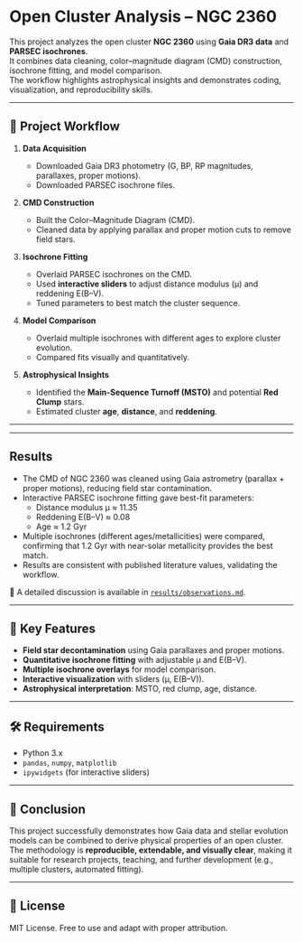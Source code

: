 # Open Cluster Analysis – NGC 2360

This project analyzes the open cluster **NGC 2360** using **Gaia DR3 data** and **PARSEC isochrones**.  
It combines data cleaning, color–magnitude diagram (CMD) construction, isochrone fitting, and model comparison.  
The workflow highlights astrophysical insights and demonstrates coding, visualization, and reproducibility skills.

---

## 🚀 Project Workflow

1. **Data Acquisition**  
   - Downloaded Gaia DR3 photometry (G, BP, RP magnitudes, parallaxes, proper motions).  
   - Downloaded PARSEC isochrone files.  

2. **CMD Construction**  
   - Built the Color–Magnitude Diagram (CMD).  
   - Cleaned data by applying parallax and proper motion cuts to remove field stars.  

3. **Isochrone Fitting**  
   - Overlaid PARSEC isochrones on the CMD.  
   - Used **interactive sliders** to adjust distance modulus (μ) and reddening E(B–V).  
   - Tuned parameters to best match the cluster sequence.  

4. **Model Comparison**  
   - Overlaid multiple isochrones with different ages to explore cluster evolution.  
   - Compared fits visually and quantitatively.  

5. **Astrophysical Insights**  
   - Identified the **Main-Sequence Turnoff (MSTO)** and potential **Red Clump** stars.  
   - Estimated cluster **age**, **distance**, and **reddening**.  

---


---

## Results  

- The CMD of NGC 2360 was cleaned using Gaia astrometry (parallax + proper motions), reducing field star contamination.  
- Interactive PARSEC isochrone fitting gave best-fit parameters:  
  - Distance modulus μ ≈ 11.35  
  - Reddening E(B–V) ≈ 0.08  
  - Age ≈ 1.2 Gyr  
- Multiple isochrones (different ages/metallicities) were compared, confirming that 1.2 Gyr with near-solar metallicity provides the best match.  
- Results are consistent with published literature values, validating the workflow.  

📌 A detailed discussion is available in [`results/observations.md`](results/observations.md).  

---

## 🔑 Key Features

- **Field star decontamination** using Gaia parallaxes and proper motions.  
- **Quantitative isochrone fitting** with adjustable μ and E(B–V).  
- **Multiple isochrone overlays** for model comparison.  
- **Interactive visualization** with sliders (μ, E(B–V)).  
- **Astrophysical interpretation**: MSTO, red clump, age, distance.  

---

## 🛠️ Requirements

- Python 3.x  
- `pandas`, `numpy`, `matplotlib`  
- `ipywidgets` (for interactive sliders)  

---

## 📌 Conclusion

This project successfully demonstrates how Gaia data and stellar evolution models can be combined to derive physical properties of an open cluster.  
The methodology is **reproducible, extendable, and visually clear**, making it suitable for research projects, teaching, and further development (e.g., multiple clusters, automated fitting).  

---

## 📜 License

MIT License. Free to use and adapt with proper attribution.

